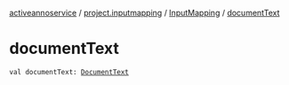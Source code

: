 [activeannoservice](../../index.md) / [project.inputmapping](../index.md) / [InputMapping](index.md) / [documentText](./document-text.md)

# documentText

`val documentText: `[`DocumentText`](../-document-text/index.md)